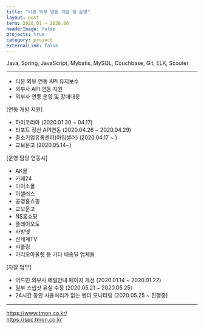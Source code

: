 ```yaml
---
title: "티몬 외부 연동 개발 및 운영"
layout: post
term: 2020.01 ~ 2020.06
headerImage: false
projects: true
category: project
externalLink: false
---
```


Java, Spring, JavaScript, Mybatis, MySQL, Couchbase, Git, ELK, Scouter

---

- 티몬 외부 연동 API 유지보수
- 외부사 API 연동 지원
- 외부사 연동 운영 및 장애대응

[연동 개발 지원]
- 하미코리아 (2020.01.30 ~ 04.17)
- 티포트 정산 API연동 (2020.04.26 ~ 2020.04.29)
- 중소기업유통센터(아임셀러) (2020.04.17 ~ )
- 교보문고 (2020.05.14~)

[운영 담당 연동사]
- AK몰
- 카페24
- 다이소몰
- 이셀러스
- 공영홈쇼핑
- 교보문고
- NS홈쇼핑
- 플레이오토
- 사방넷
- 신세계TV
- 샤플링
- 마리오아울렛
등 기타 배송딜 업체들

[자잘 업무]
- 어드민 외부사 메일안내 페이지 개선 (2020.01.14 ~ 2020.01.22)
- 일부 스냅샷 유실 수정 (2020.05.21 ~ 2020.05.25)
- 24시간 동안 사용처리가 없는 벤더 모니터링 (2020.05.25 ~ 진행중)

---

https://www.tmon.co.kr/ <br>
https://spc.tmon.co.kr


